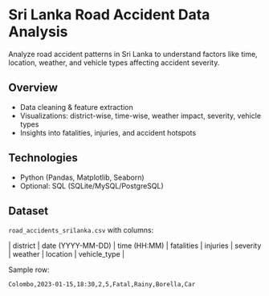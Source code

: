 # Sri Lanka Road Accident Data Analysis

Analyze road accident patterns in Sri Lanka to understand factors like time, location, weather, and vehicle types affecting accident severity.

## Overview

- Data cleaning & feature extraction  
- Visualizations: district-wise, time-wise, weather impact, severity, vehicle types  
- Insights into fatalities, injuries, and accident hotspots  

## Technologies

- Python (Pandas, Matplotlib, Seaborn)  
- Optional: SQL (SQLite/MySQL/PostgreSQL)

## Dataset

`road_accidents_srilanka.csv` with columns:

| district | date (YYYY-MM-DD) | time (HH:MM) | fatalities | injuries | severity | weather | location | vehicle_type |

Sample row:

```csv
Colombo,2023-01-15,18:30,2,5,Fatal,Rainy,Borella,Car
